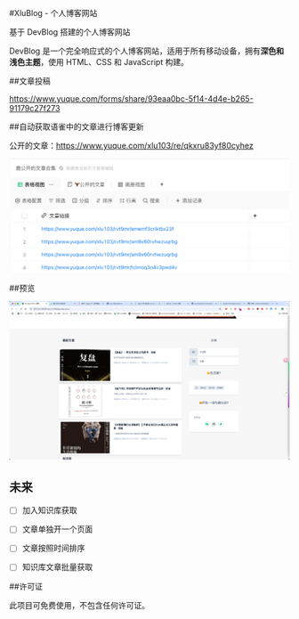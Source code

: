 
#XluBlog - 个人博客网站

基于 DevBlog 搭建的个人博客网站

DevBlog 是一个完全响应式的个人博客网站，适用于所有移动设备，拥有**深色和浅色主题**，使用 HTML、CSS 和 JavaScript 构建。

##文章投稿

https://www.yuque.com/forms/share/93eaa0bc-5f14-4d4e-b265-91179c27f273

##自动获取语雀中的文章进行博客更新

公开的文章：https://www.yuque.com/xlu103/re/qkxru83yf80cyhez

![1728292320012](image/README/1728292320012.png)

##预览

![1728292345477](image/README/1728292345477.png)

## 未来

* [ ] 加入知识库获取
* [ ] 文章单独开一个页面
* [ ] 文章按照时间排序
* [ ] 知识库文章批量获取


##许可证

<!--- 如果您不确定要使用哪个开放许可证，请访问 https://choosealicense.com/--->

此项目可免费使用，不包含任何许可证。
